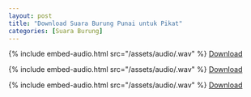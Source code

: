 ```yaml
---
layout: post
title: "Download Suara Burung Punai untuk Pikat"
categories: [Suara Burung]
---
```


{% include embed-audio.html src="/assets/audio/<audio-source-name>.wav" %}
[Download]()

{% include embed-audio.html src="/assets/audio/<audio-source-name>.wav" %}
[Download]()

{% include embed-audio.html src="/assets/audio/<audio-source-name>.wav" %}
[Download]()
